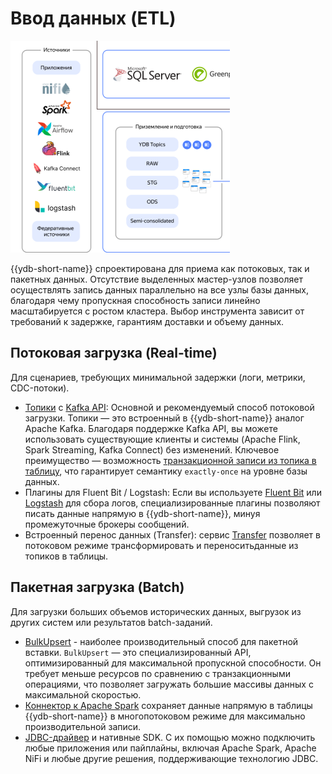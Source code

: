 # Ввод данных (ETL)

![](_includes/olap_ingest.png)

{{ydb-short-name}} спроектирована для приема как потоковых, так и пакетных данных. Отсутствие выделенных мастер-узлов позволяет осуществлять запись данных параллельно на все узлы базы данных, благодаря чему пропускная способность записи линейно масштабируется с ростом кластера. Выбор инструмента зависит от требований к задержке, гарантиям доставки и объему данных.

## Потоковая загрузка (Real-time)

Для сценариев, требующих минимальной задержки (логи, метрики, CDC-потоки).

- [Топики](../../concepts/datamodel/topic.md) с [Kafka API](../../reference/kafka-api/index.md): Основной и рекомендуемый способ потоковой загрузки. Топики — это встроенный в {{ydb-short-name}} аналог Apache Kafka. Благодаря поддержке Kafka API, вы можете использовать существующие клиенты и системы (Apache Flink, Spark Streaming, Kafka Connect) без изменений. Ключевое преимущество — возможность [транзакционной записи из топика в таблицу](../../concepts/datamodel/topic.md#topic-transactions), что гарантирует семантику `exactly-once` на уровне базы данных.
- Плагины для Fluent Bit / Logstash: Если вы используете [Fluent Bit](../../integrations/ingestion/fluent-bit.md) или [Logstash](../../integrations/ingestion/logstash.md) для сбора логов, специализированные плагины позволяют писать данные напрямую в {{ydb-short-name}}, минуя промежуточные брокеры сообщений.
- Встроенный перенос данных (Transfer): сервис [Transfer](../../concepts/transfer.md) позволяет в потоковом режиме трансформировать и переноситьданные из топиков в таблицы.

## Пакетная загрузка (Batch)

Для загрузки больших объемов исторических данных, выгрузок из других систем или результатов batch-заданий.

- [BulkUpsert](../../recipes/ydb-sdk/bulk-upsert.md) - наиболее производительный способ для пакетной вставки. `BulkUpsert` — это специализированный API, оптимизированный для максимальной пропускной способности. Он требует меньше ресурсов по сравнению с транзакционными операциями, что позволяет загружать большие массивы данных с максимальной скоростью.
- [Коннектор к Apache Spark](../../integrations/ingestion/spark.md) сохраняет данные напрямую в таблицы {{ydb-short-name}} в многопотоковом режиме для максимально производительной записи.
- [JDBC-драйвер](../../reference/languages-and-apis/jdbc-driver/index.md) и нативные SDK. С их помощью можно подключить любые приложения или пайплайны, включая Apache Spark, Apache NiFi и любые другие решения, поддерживающие технологию JDBC.

